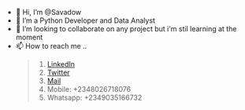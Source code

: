 - 👋 Hi, I’m @Savadow
- 👀 I’m a Python Developer and Data Analyst
- 💞️ I’m looking to collaborate on any project but i'm stil learning at the moment
- 📫 How to reach me ..
    > 1. [LinkedIn](https://www.linkedin.com/in/Savadow)
    > 2. [Twitter](https://twitter.com/n_e_d_u_m)
    > 3. [Mail](ujuchimaraoke@gmail.com)
    > 4. Mobile: +2348026718076
    > 5. Whatsapp: +2349035166732 

<!---
Savadow/Savadow is a ✨ special ✨ repository because its `README.md` (this file) appears on your GitHub profile.
You can click the Preview link to take a look at your changes.
--->
